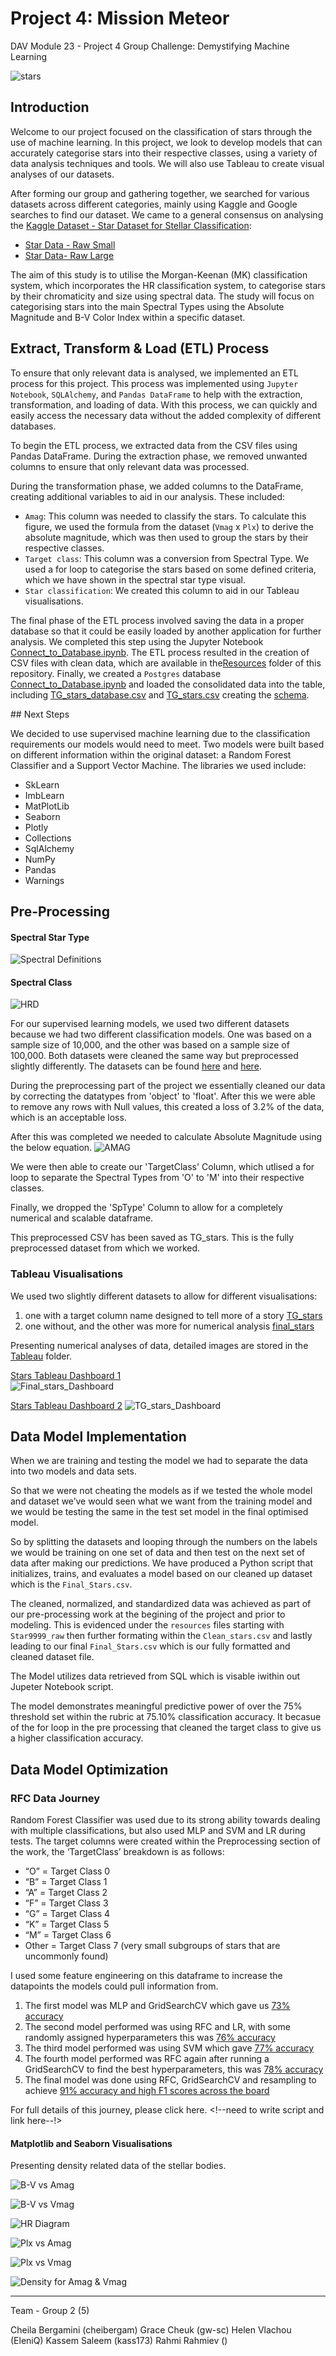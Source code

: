 # Project 4: Mission Meteor

DAV Module 23 - Project 4 Group Challenge: Demystifying Machine Learning

![stars](Images/milkyway.jpeg)

## Introduction

Welcome to our project focused on the classification of stars through the use of machine learning. In this project, we look to develop models that can accurately categorise stars into their respective classes, using a variety of data analysis techniques and tools. We will also use Tableau to create visual analyses of our datasets.

After forming our group and gathering together, we searched for various datasets across different categories, mainly using Kaggle and Google searches to find our dataset. We came to a general consensus on analysing the [Kaggle Dataset - Star Dataset for Stellar Classification](https://www.kaggle.com/datasets/vinesmsuic/star-categorization-giants-and-dwarfs):

* [Star Data - Raw Small](Resources/Star9999_raw.csv)
* [Star Data- Raw Large](Resources/Star99999_raw.csv)

The aim of this study is to utilise the Morgan-Keenan (MK) classification system, which incorporates the HR classification system, to categorise stars by their chromaticity and size using spectral data. The study will focus on categorising stars into the main Spectral Types using the Absolute Magnitude and B-V Color Index within a specific dataset.

## Extract, Transform & Load (ETL) Process

To ensure that only relevant data is analysed, we implemented an ETL process for this project. This process was implemented using `Jupyter Notebook`, `SQLAlchemy`, and `Pandas DataFrame` to help with the extraction, transformation, and loading of data. With this process, we can quickly and easily access the necessary data without the added complexity of different databases.

To begin the ETL process, we extracted data from the CSV files using Pandas DataFrame. During the extraction phase, we removed unwanted columns to ensure that only relevant data was processed.

During the transformation phase, we added columns to the DataFrame, creating additional variables to aid in our analysis. These included:

* `Amag`: This column was needed to classify the stars. To calculate this figure, we used the formula from the dataset (`Vmag` x `Plx`) to derive the absolute magnitude, which was then used to group the stars by their respective classes.
* `Target class`: This column was a conversion from Spectral Type. We used a for loop to categorise the stars based on some defined criteria, which we have shown in the spectral star type visual.
* `Star classification`: We created this column to aid in our Tableau visualisations.

<!-- double check these links to files used and created in this paragraph -->
The final phase of the ETL process involved saving the data in a proper database so that it could be easily loaded by another application for further analysis. We completed this step using the Jupyter Notebook [Connect_to_Database.ipynb](Resources/Spectral_Type_Classification/Connect_to_Database.ipynb).
The ETL process resulted in the creation of CSV files with clean data, which are available in the[Resources](/Resources) folder of this repository.
Finally, we created a `Postgres` database [Connect_to_Database.ipynb](/Resources/Connect_to_Database.ipynb) and loaded the consolidated data into the table, including [TG_stars_database.csv](Resources/TG_stars_database.csv) and [TG_stars.csv](Resources/TG_stars.csv) creating the [schema](Diagrams/tgstars_SQL_script.sql).

<!-- rename this header  -->

## Next Steps

We decided to use supervised machine learning due to the classification requirements our models would need to meet. Two models were built based on different information within the original dataset: a Random Forest Classifier and a Support Vector Machine.
The libraries we used include:

* SkLearn
* ImbLearn
* MatPlotLib
* Seaborn
* Plotly
* Collections
* SqlAlchemy
* NumPy
* Pandas
* Warnings

<!-- PREPROCESSING NOT PROOFED -->
## Pre-Processing

#### Spectral Star Type
![Spectral Definitions](Images/Spectral_Star_types.jpeg)

#### Spectral Class
<!-- Cheila's used this for dwarf/giants -->
![HRD](Images/HRDiagram.png)

For our supervised learning models, we used two different datasets because we had two different classification models. One was based on a sample size of 10,000, and the other was based on a sample size of 100,000. Both datasets were cleaned the same way but preprocessed slightly differently. The datasets can be found [here](Resources/TG_stars.csv) and [here](Resources/PreProcess_2Targets_beforeDownSample.csv).

During the preprocessing part of the project we essentially cleaned our data by correcting the datatypes from 'object' to 'float'. After this we were able to remove any rows with Null values, this created a loss of 3.2% of the data, which is an acceptable loss.

After this was completed we needed to calculate Absolute Magnitude using the below equation. 
![AMAG](Images/equation.PNG)

We were then able to create our 'TargetClass' Column, which utlised a for loop to separate the Spectral Types from 'O' to 'M' into their respective classes.

Finally, we dropped the 'SpType' Column to allow for a completely numerical and scalable dataframe. 

This preprocessed CSV has been saved as TG_stars. This is the fully preprocessed dataset from which we worked.

### Tableau Visualisations
We used two slightly different datasets to allow for different visualisations:

1. one with a target column name designed to tell more of a story [TG_stars](Resources/TG_stars_database.csv) 
2. one without, and the other was more for numerical analysis [final_stars](Resources/final_stars.csv)

Presenting numerical analyses of data, detailed images are stored in the [Tableau](Images/Tableau) folder.

[Stars Tableau Dashboard 1](https://public.tableau.com/app/profile/rahmi.rahmiev/viz/StellarDashboard/Dashboard1)  
![Final_stars_Dashboard](Images/Tableau/StellarDashboard.png)

[Stars Tableau Dashboard 2](https://public.tableau.com/app/profile/grace.cheuk/viz/StellarClassification_16764912311040/Dashboard1?publish=yes) 
![TG_stars_Dashboard](Images/Tableau/TG_stars_Dashboard.png)

<!-- ![Density for Amag & Vmag](Images/Tableau/a_v_mag.png)
 
![Density for Amag & Vmag](Images/Tableau/BV_plx.png)

![Density for Amag & Vmag](Images/Tableau/mag_plx1.png)

![Density for Amag & Vmag](Images/Tableau/mag_plx2.png)

![Density for Amag & Vmag](Images/Tableau/vmag.png) -->
 
<!-- DMI NOT PROOFED -->
## Data Model Implementation
When we are training and testing the model we had to separate the data into two models and data sets.

So that we were not cheating the models as if we tested the whole model and dataset we’ve would seen what we want from the training model and we would 
be testing the same in the test set model in the final optimised model.

So by splitting the datasets and looping through the numbers on the labels we would be training on one set of data and then test on the next set of data 
after making our predictions.
We have produced a Python script that initializes, trains, and evaluates a model based on our cleaned up dataset which is the `Final_Stars.csv`.

The cleaned, normalized, and standardized data was achieved as part of our pre-processing work at the begining of the project and prior to modeling. 
This is evidenced under the `resources` files starting with `Star9999_raw` then further formating within the `Clean_stars.csv` and lastly leading to our 
final `Final_Stars.csv` which is our fully formatted and cleaned dataset file.

The Model utilizes data retrieved from SQL which is visable iwithin out Jupeter Notebook script.

The model demonstrates meaningful predictive power of over the 75% threshold set within the rubric at 75.10% classification accuracy. It becasue of the 
for loop in the pre processing that cleaned the target class to give us a higher classification accuracy.

<!-- DMO NOT PROOFED -->
## Data Model Optimization

### **RFC Data Journey**

Random Forest Classifier was used due to its strong ability towards dealing with multiple classifications, but also used MLP and SVM and LR during tests.
The target columns were created within the Preprocessing section of the work, the ‘TargetClass’ breakdown is as follows:

*	“O” = Target Class 0
*	“B” = Target Class 1
*	“A” = Target Class 2
*	“F” = Target Class 3
*	“G” = Target Class 4
*	“K” = Target Class 5 
*	“M” = Target Class 6 
*	Other = Target Class 7 (very small subgroups of stars that are uncommonly found) 

I used some feature engineering on this dataframe to increase the datapoints the models could pull information from. 

1. The first model was MLP and GridSearchCV which gave us [73% accuracy](Resources/Spectral_Type_Classification/MLP.ipynb)
2. The second model performed was using RFC and LR, with some randomly assigned hyperparameters this was [76% accuracy](Resources/Spectral_Type_Classification/FinalRFC+LR=76%.ipynb)
3. The third model performed was using SVM which gave [77% accuracy](Resources/Spectral_Type_Classification/SVM-Test.ipynb)
4. The fourth model performed was RFC again after running a GridSearchCV to find the best hyperparameters, this was [78% accuracy](Resources/Spectral_Type_Classification/Final_RFC_Model-78%.ipynb)
5. The final model was done using RFC, GridSearchCV and resampling to achieve [91% accuracy and high F1 scores across the board](Resources/Spectral_Type_Classification/Final_RFC_Model-Upsampled-91%.ipynb) 

For full details of this journey, please click here. <!--need to write script and link here--!>
<!-- PY VIZ NOT PROOFED -->
#### Matplotlib and Seaborn Visualisations
Presenting density related data of the stellar bodies.

![B-V vs Amag](Images/BVvsAmag.jpeg)

![B-V vs Vmag](Images/BVvsVmag.jpeg)

![HR Diagram](Images/HRDiagram.jpeg)

![Plx vs Amag](Images/PlxVSAmag.PNG)

![Plx vs Vmag](Images/PlxVSVmag.PNG)

![Density for Amag & Vmag](Images/density_for_Amag_and_Vmag.PNG)

- - -

Team - Group 2 (5)

Cheila Bergamini (cheibergam)
Grace Cheuk (gw-sc)
Helen Vlachou (EleniQ)
Kassem Saleem (kass173)
Rahmi Rahmiev ()
